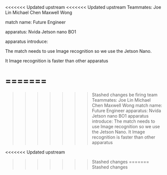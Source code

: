 <<<<<<< Updated upstream
<<<<<<< Updated upstream
Teammates: Joe Lin  Michael Chen Maxwell Wong 


match name: Future Engineer     


apparatus: Nvida Jetson nano BO1


apparatus introduce:


The match needs to use Image recognition so we use the Jetson Nano. 


It Image recognition is faster than other apparatus 


=======
=======
>>>>>>> Stashed changes
be firing team 
Teammates: Joe Lin  Michael Chen Maxwell Wong
match name: Future Engineer
apparatus: Nvida Jetson nano BO1
apparatus introduce:
The match needs to use Image recognition so we use the Jetson Nano. 
It Image recognition is faster than other apparatus 



<<<<<<< Updated upstream
>>>>>>> Stashed changes
=======
>>>>>>> Stashed changes

